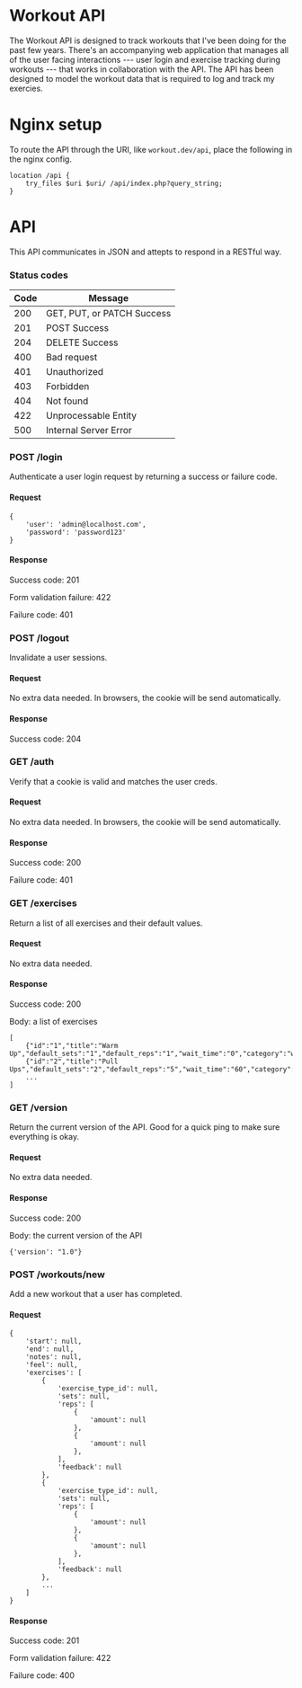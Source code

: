 # Workout API

The Workout API is designed to track workouts that I've been doing for the past few years. There's an accompanying web application that manages all of the user facing interactions --- user login and exercise tracking during workouts --- that works in collaboration with the API. The API has been designed to model the workout data that is required to log and track my exercies. 

# Nginx setup

To route the API through the URI, like `workout.dev/api`, place the following in the nginx config.

```
location /api {
    try_files $uri $uri/ /api/index.php?query_string;
}
```

# API

This API communicates in JSON and attepts to respond in a RESTful way.

### Status codes

Code | Message
---- | -------
200  | GET, PUT, or PATCH Success
201  | POST Success
204  | DELETE Success
400  | Bad request
401  | Unauthorized
403  | Forbidden
404  | Not found
422  | Unprocessable Entity
500  | Internal Server Error

### POST /login

Authenticate a user login request by returning a success or failure code.

#### Request

```
{
    'user': 'admin@localhost.com',
    'password': 'password123'
}
```

#### Response

Success code: 201

Form validation failure: 422

Failure code: 401

### POST /logout

Invalidate a user sessions.

#### Request

No extra data needed. In browsers, the cookie will be send automatically.

#### Response

Success code: 204

### GET /auth

Verify that a cookie is valid and matches the user creds.

#### Request

No extra data needed. In browsers, the cookie will be send automatically.

#### Response

Success code: 200

Failure code: 401


### GET /exercises

Return a list of all exercises and their default values.

#### Request

No extra data needed.

#### Response

Success code: 200

Body: a list of exercises

```
[
    {"id":"1","title":"Warm Up","default_sets":"1","default_reps":"1","wait_time":"0","category":"warm"},
    {"id":"2","title":"Pull Ups","default_sets":"2","default_reps":"5","wait_time":"60","category":"pull"},
    ...
]
```

### GET /version

Return the current version of the API. Good for a quick ping to make sure everything is okay.

#### Request

No extra data needed.

#### Response

Success code: 200

Body: the current version of the API 

```
{'version': "1.0"}
```

### POST /workouts/new

Add a new workout that a user has completed.

#### Request

```
{
    'start': null,
    'end': null,
    'notes': null,
    'feel': null,
    'exercises': [
        {
            'exercise_type_id': null,
            'sets': null,
            'reps': [
                {
                    'amount': null
                },
                {
                    'amount': null
                },
            ],
            'feedback': null
        },
        {
            'exercise_type_id': null,
            'sets': null,
            'reps': [
                {
                    'amount': null
                },
                {
                    'amount': null
                },
            ],
            'feedback': null
        },
        ...
    ]
}
```

#### Response

Success code: 201

Form validation failure: 422

Failure code: 400

